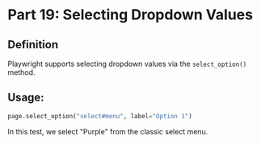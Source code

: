 
# Part 19: Selecting Dropdown Values

## Definition
Playwright supports selecting dropdown values via the `select_option()` method.

## Usage:
```python
page.select_option("select#menu", label="Option 1")
```

In this test, we select "Purple" from the classic select menu.
